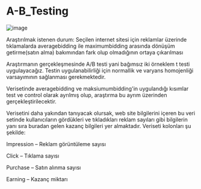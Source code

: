 # A-B_Testing

![image](https://user-images.githubusercontent.com/84872652/148305162-d4f939f7-b347-4e68-9e34-ea2cd743a2d9.png)

Araştırılmak istenen durum: Seçilen internet sitesi için reklamlar üzerinde tıklamalarda
averagebidding ile  maximumbidding arasında dönüşüm getirme(satın alma) bakımından fark olup olmadığının ortaya çıkarılması

Araştırmanın gerçekleşmesinde A/B testi yani bağımsız iki örneklem t testi uygulayacağız.
Testin uygulanabilirliği için normallik ve varyans homojenliği varsayımının sağlanması gerekmektedir. 

Verisetinde averagebidding ve maksiumumbidding'in uygulandığı kısımlar test ve control olarak ayrılmış olup,
araştırma bu ayrım üzerinden gerçekleştirilecektir.

Verisetini daha yakından tanıyacak olursak, web site bilgilerini içeren bu veri setinde kullanıcıların 
gördükleri ve tıkladıkları reklam sayıları gibi bilgilerin yanı sıra buradan gelen 
kazanç bilgileri yer almaktadır. Veriseti kolonları şu şekilde:

Impression – Reklam görüntüleme sayısı

Click – Tıklama sayısı

Purchase – Satın alınma sayısı

Earning – Kazanç miktarı
